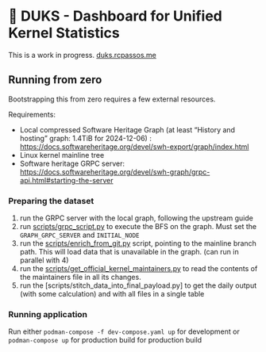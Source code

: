 # 🦆 DUKS - Dashboard for Unified Kernel Statistics

This is a work in progress.
[duks.rcpassos.me](https://duks.rcpassos.me)

## Running from zero

Bootstrapping this from zero requires a few external resources.

Requirements:

- Local compressed Software Heritage Graph (at least “History and hosting” graph: 1.4TiB for 2024-12-06) : <https://docs.softwareheritage.org/devel/swh-export/graph/index.html>
- Linux kernel mainline tree
- Software heritage GRPC server: <https://docs.softwareheritage.org/devel/swh-graph/grpc-api.html#starting-the-server>

### Preparing the dataset

1. run the GRPC server with the local graph, following the upstream guide
2. run [scripts/grpc_script.py](scripts/grpc_script.py) to execute the BFS on the graph. Must set the `GRAPH_GRPC_SERVER` and `INITIAL_NODE`
3. run the [scripts/enrich_from_git.py](scripts/enrich_from_git.py) script, pointing to the mainline branch path. This will load data that is unavailable in the graph. (can run in parallel with 4)
4. run the [scripts/get_official_kernel_maintainers.py](scripts/get_official_kernel_maintainers.py) to read the contents of the maintainers file in all its changes.
5. run the [scripts/stitch_data_into_final_payload.py] to get the daily output (with some calculation) and with all files in a single table

### Running application

Run either `podman-compose -f dev-compose.yaml up` for development or `podman-compose up` for production build for production build
